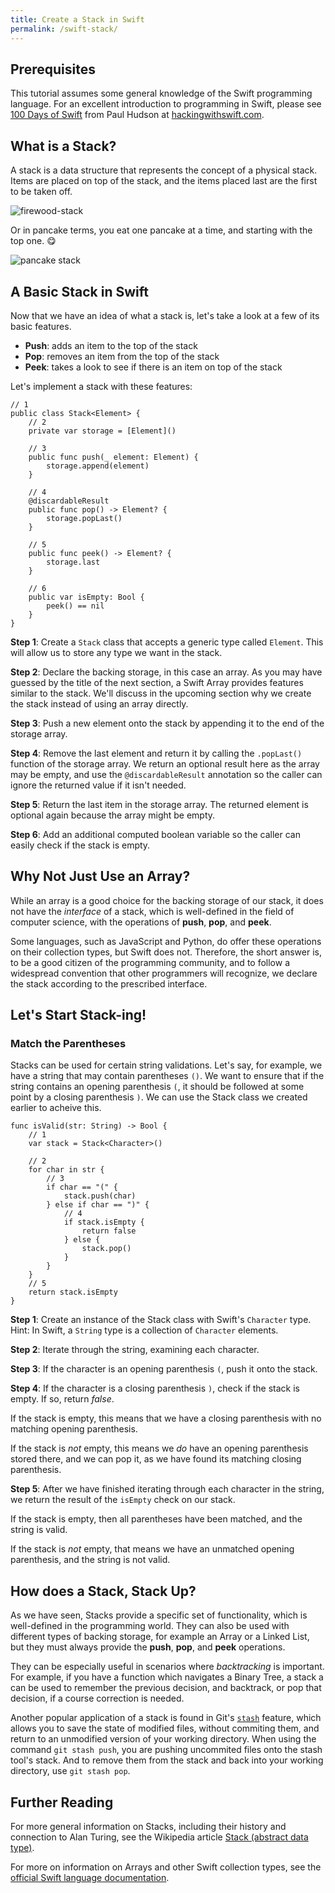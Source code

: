 ```yaml
---
title: Create a Stack in Swift
permalink: /swift-stack/
---
```


## Prerequisites
This tutorial assumes some general knowledge of the Swift programming language. For an excellent introduction to programming in Swift, please see [100 Days of Swift](https://www.hackingwithswift.com/100) from Paul Hudson at [hackingwithswift.com](https://www.hackingwithswift.com/).

## What is a Stack?
A stack is a data structure that represents the concept of a physical stack. Items are placed on top of the stack, and the items placed last are the first to be taken off.

![firewood-stack](firewood-stack.jpeg)

Or in pancake terms, you eat one pancake at a time, and starting with the top one. 😋

![pancake stack](pancake-stack.jpeg)

## A Basic Stack in Swift
Now that we have an idea of what a stack is, let's take a look at a few of its basic features.
- **Push**: adds an item to the top of the stack
- **Pop**: removes an item from the top of the stack
- **Peek**: takes a look to see if there is an item on top of the stack

Let's implement a stack with these features:

```
// 1
public class Stack<Element> {
    // 2
    private var storage = [Element]()
    
    // 3
    public func push(_ element: Element) {
        storage.append(element)
    }
    
    // 4
    @discardableResult
    public func pop() -> Element? {
        storage.popLast()
    }
    
    // 5
    public func peek() -> Element? {
        storage.last
    }
    
    // 6
    public var isEmpty: Bool {
        peek() == nil
    }
}
```

**Step 1**: Create a `Stack` class that accepts a generic type called `Element`. This will allow us to store any type we want in the stack.

**Step 2**: Declare the backing storage, in this case an array. As you may have guessed by the title of the next section, a Swift Array provides features similar to the stack. We'll discuss in the upcoming section why we create the stack instead of using an array directly.

**Step 3**: Push a new element onto the stack by appending it to the end of the storage array.

**Step 4**: Remove the last element and return it by calling the `.popLast()` function of the storage array. We return an optional result here as the array may be empty, and use the `@discardableResult` annotation so the caller can ignore the returned value if it isn't needed.

**Step 5**: Return the last item in the storage array. The returned element is optional again because the array might be empty.

**Step 6**: Add an additional computed boolean variable so the caller can easily check if the stack is empty.

## Why Not Just Use an Array?
While an array is a good choice for the backing storage of our stack, it does not have the *interface* of a stack, which is well-defined in the field of computer science, with the operations of **push**, **pop**, and **peek**. 

Some languages, such as JavaScript and Python, do offer these operations on their collection types, but Swift does not. Therefore, the short answer is, to be a good citizen of the programming community, and to follow a widespread convention that other programmers will recognize, we declare the stack according to the prescribed interface. 

## Let's Start Stack-ing!
### Match the Parentheses
Stacks can be used for certain string validations. Let's say, for example, we have a string that may contain parentheses `()`. We want to ensure that if the string contains an opening parenthesis `(`, it should be followed at some point by a closing parenthesis `)`. We can use the Stack class we created earlier to acheive this.

```
func isValid(str: String) -> Bool {
    // 1
    var stack = Stack<Character>()
    
    // 2
    for char in str {
        // 3
        if char == "(" {
            stack.push(char)
        } else if char == ")" {
            // 4
            if stack.isEmpty {
                return false
            } else {
                stack.pop()
            }
        }
    }
    // 5
    return stack.isEmpty
}
```

**Step 1**: Create an instance of the Stack class with Swift's `Character` type. Hint: In Swift, a `String` type is a collection of `Character` elements.

**Step 2**: Iterate through the string, examining each character.

**Step 3**: If the character is an opening parenthesis `(`, push it onto the stack.

**Step 4**: If the character is a closing parenthesis `)`, check if the stack is empty. If so, return *false*.

If the stack is empty, this means that we have a closing parenthesis with no matching opening parenthesis. 

If the stack is *not* empty, this means we *do* have an opening parenthesis stored there, and we can pop it, as we have found its matching closing parenthesis.

**Step 5**: After we have finished iterating through each character in the string, we return the result of the `isEmpty` check on our stack. 

If the stack is empty, then all parentheses have been matched, and the string is valid.

If the stack is *not* empty, that means we have an unmatched opening parenthesis, and the string is not valid. 

## How does a Stack, Stack Up?
As we have seen, Stacks provide a specific set of functionality, which is well-defined in the programming world. They can also be used with different types of backing storage, for example an Array or a Linked List, but they must always provide the **push**, **pop**, and **peek** operations. 

They can be especially useful in scenarios where *backtracking* is important. For example, if you have a function which navigates a Binary Tree, a stack a can be used to remember the previous decision, and backtrack, or pop that decision, if a course correction is needed. 

Another popular application of a stack is found in Git's [`stash`](https://git-scm.com/docs/git-stash) feature, which allows you to save the state of modified files, without commiting them, and return to an unmodified version of your working directory. When using the command `git stash push`, you are pushing uncommited files onto the stash tool's stack. And to remove them from the stack and back into your working directory, use `git stash pop`.

## Further Reading
For more general information on Stacks, including their history and connection to Alan Turing, see the Wikipedia article [Stack (abstract data type)](https://en.wikipedia.org/wiki/Stack_(abstract_data_type)).

For more on information on Arrays and other Swift collection types, see the [official Swift language documentation](https://docs.swift.org/swift-book/documentation/the-swift-programming-language).